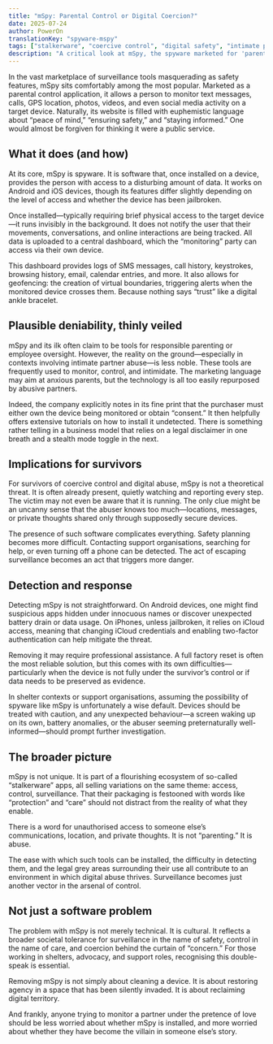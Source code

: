 ```yaml
---
title: "mSpy: Parental Control or Digital Coercion?"
date: 2025-07-24
author: PowerOn
translationKey: "spyware-mspy"
tags: ["stalkerware", "coercive control", "digital safety", "intimate partner abuse", "surveillance technology", "privacy"]
description: "A critical look at mSpy, the spyware marketed for 'parental peace of mind' but used to control, monitor, and intimidate partners in abusive relationships."
---
```


In the vast marketplace of surveillance tools masquerading as safety features, mSpy sits comfortably among the most popular. Marketed as a parental control application, it allows a person to monitor text messages, calls, GPS location, photos, videos, and even social media activity on a target device. Naturally, its website is filled with euphemistic language about “peace of mind,” “ensuring safety,” and “staying informed.” One would almost be forgiven for thinking it were a public service.

## What it does (and how)

At its core, mSpy is spyware. It is software that, once installed on a device, provides the person with access to a disturbing amount of data. It works on Android and iOS devices, though its features differ slightly depending on the level of access and whether the device has been jailbroken.

Once installed—typically requiring brief physical access to the target device—it runs invisibly in the background. It does not notify the user that their movements, conversations, and online interactions are being tracked. All data is uploaded to a central dashboard, which the “monitoring” party can access via their own device.

This dashboard provides logs of SMS messages, call history, keystrokes, browsing history, email, calendar entries, and more. It also allows for geofencing: the creation of virtual boundaries, triggering alerts when the monitored device crosses them. Because nothing says “trust” like a digital ankle bracelet.

## Plausible deniability, thinly veiled

mSpy and its ilk often claim to be tools for responsible parenting or employee oversight. However, the reality on the ground—especially in contexts involving intimate partner abuse—is less noble. These tools are frequently used to monitor, control, and intimidate. The marketing language may aim at anxious parents, but the technology is all too easily repurposed by abusive partners.

Indeed, the company explicitly notes in its fine print that the purchaser must either own the device being monitored or obtain “consent.” It then helpfully offers extensive tutorials on how to install it undetected. There is something rather telling in a business model that relies on a legal disclaimer in one breath and a stealth mode toggle in the next.

## Implications for survivors

For survivors of coercive control and digital abuse, mSpy is not a theoretical threat. It is often already present, quietly watching and reporting every step. The victim may not even be aware that it is running. The only clue might be an uncanny sense that the abuser knows too much—locations, messages, or private thoughts shared only through supposedly secure devices.

The presence of such software complicates everything. Safety planning becomes more difficult. Contacting support organisations, searching for help, or even turning off a phone can be detected. The act of escaping surveillance becomes an act that triggers more danger.

## Detection and response

Detecting mSpy is not straightforward. On Android devices, one might find suspicious apps hidden under innocuous names or discover unexpected battery drain or data usage. On iPhones, unless jailbroken, it relies on iCloud access, meaning that changing iCloud credentials and enabling two-factor authentication can help mitigate the threat.

Removing it may require professional assistance. A full factory reset is often the most reliable solution, but this comes with its own difficulties—particularly when the device is not fully under the survivor’s control or if data needs to be preserved as evidence.

In shelter contexts or support organisations, assuming the possibility of spyware like mSpy is unfortunately a wise default. Devices should be treated with caution, and any unexpected behaviour—a screen waking up on its own, battery anomalies, or the abuser seeming preternaturally well-informed—should prompt further investigation.

## The broader picture

mSpy is not unique. It is part of a flourishing ecosystem of so-called “stalkerware” apps, all selling variations on the same theme: access, control, surveillance. That their packaging is festooned with words like “protection” and “care” should not distract from the reality of what they enable.

There is a word for unauthorised access to someone else’s communications, location, and private thoughts. It is not “parenting.” It is abuse.

The ease with which such tools can be installed, the difficulty in detecting them, and the legal grey areas surrounding their use all contribute to an environment in which digital abuse thrives. Surveillance becomes just another vector in the arsenal of control.

## Not just a software problem

The problem with mSpy is not merely technical. It is cultural. It reflects a broader societal tolerance for surveillance in the name of safety, control in the name of care, and coercion behind the curtain of “concern.” For those working in shelters, advocacy, and support roles, recognising this double-speak is essential.

Removing mSpy is not simply about cleaning a device. It is about restoring agency in a space that has been silently invaded. It is about reclaiming digital territory.

And frankly, anyone trying to monitor a partner under the pretence of love should be less worried about whether mSpy is installed, and more worried about whether they have become the villain in someone else’s story.

